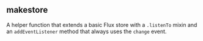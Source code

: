 makestore
---

A helper function that extends a basic Flux store with a `.listenTo` mixin and 
an `addEventListener` method that always uses the `change` event.
